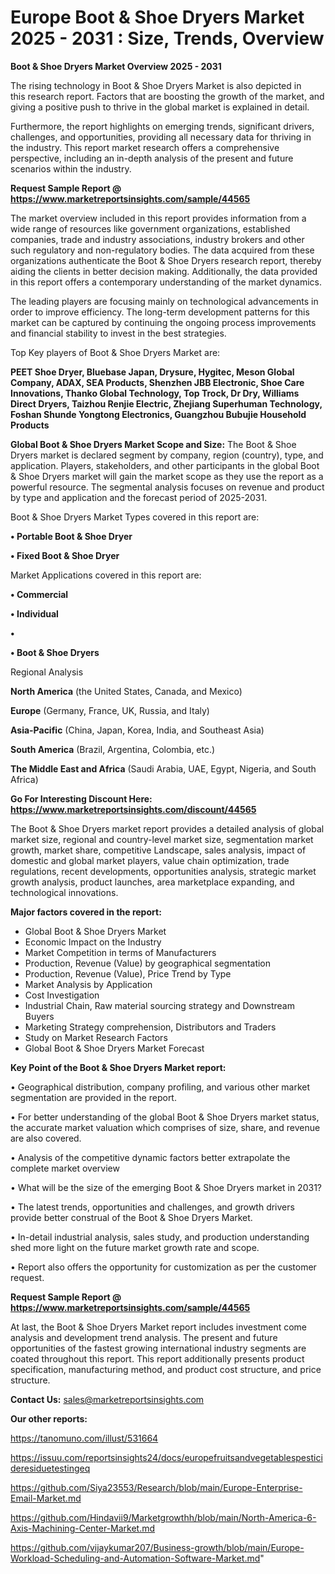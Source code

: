 # Europe Boot & Shoe Dryers Market 2025 - 2031 : Size, Trends, Overview

<Strong> Boot & Shoe Dryers Market Overview 2025 - 2031</strong>

The rising technology in Boot & Shoe Dryers Market is also depicted in this research report. Factors that are boosting the growth of the market, and giving a positive push to thrive in the global market is explained in detail.

Furthermore, the report highlights on emerging trends, significant drivers, challenges, and opportunities, providing all necessary data for thriving in the industry. This report market research offers a comprehensive perspective, including an in-depth analysis of the present and future scenarios within the industry.

<strong>Request Sample Report @ <a href=https://www.marketreportsinsights.com/sample/44565>https://www.marketreportsinsights.com/sample/44565</a></strong>

The market overview included in this report provides information from a wide range of resources like government organizations, established companies, trade and industry associations, industry brokers and other such regulatory and non-regulatory bodies. The data acquired from these organizations authenticate the Boot & Shoe Dryers research report, thereby aiding the clients in better decision making. Additionally, the data provided in this report offers a contemporary understanding of the market dynamics.

The leading players are focusing mainly on technological advancements in order to improve efficiency. The long-term development patterns for this market can be captured by continuing the ongoing process improvements and financial stability to invest in the best strategies.

Top Key players of Boot & Shoe Dryers Market are:

<strong>PEET Shoe Dryer, Bluebase Japan, Drysure, Hygitec, Meson Global Company, ADAX, SEA Products, Shenzhen JBB Electronic, Shoe Care Innovations, Thanko Global Technology, Top Trock, Dr Dry, Williams Direct Dryers, Taizhou Renjie Electric, Zhejiang Superhuman Technology, Foshan Shunde Yongtong Electronics, Guangzhou Bubujie Household Products</strong>

<strong><b>Global Boot & Shoe Dryers Market Scope and Size:</b></strong>
The Boot & Shoe Dryers market is declared segment by company, region (country), type, and application. Players, stakeholders, and other participants in the global Boot & Shoe Dryers market will gain the market scope as they use the report as a powerful resource. The segmental analysis focuses on revenue and product by type and application and the forecast period of 2025-2031.

Boot & Shoe Dryers Market Types covered in this report are:

<strong>•  Portable Boot & Shoe Dryer

•  Fixed Boot & Shoe Dryer</strong>

Market Applications covered in this report are:

<strong>•  Commercial

•  Individual

•  

•  Boot & Shoe Dryers</strong> 

Regional Analysis

<strong>North America</strong> (the United States, Canada, and Mexico)

<strong>Europe</strong> (Germany, France, UK, Russia, and Italy)

<strong>Asia-Pacific</strong> (China, Japan, Korea, India, and Southeast Asia)

<strong>South America</strong> (Brazil, Argentina, Colombia, etc.)

<strong>The Middle East and Africa</strong> (Saudi Arabia, UAE, Egypt, Nigeria, and South Africa)

<strong>Go For Interesting Discount Here: <a href=https://www.marketreportsinsights.com/discount/44565>https://www.marketreportsinsights.com/discount/44565</a></strong>

The Boot & Shoe Dryers market report provides a detailed analysis of global market size, regional and country-level market size, segmentation market growth, market share, competitive Landscape, sales analysis, impact of domestic and global market players, value chain optimization, trade regulations, recent developments, opportunities analysis, strategic market growth analysis, product launches, area marketplace expanding, and technological innovations.

<strong><b>Major factors covered in the report:</b></strong>
<ul>
  <li>Global Boot & Shoe Dryers Market </li>
  <li>Economic Impact on the Industry</li>
  <li>Market Competition in terms of Manufacturers</li>
  <li>Production, Revenue (Value) by geographical segmentation</li>
  <li>Production, Revenue (Value), Price Trend by Type</li>
  <li>Market Analysis by Application</li>
  <li>Cost Investigation</li>
  <li>Industrial Chain, Raw material sourcing strategy and Downstream Buyers</li>
  <li>Marketing Strategy comprehension, Distributors and Traders</li>
  <li>Study on Market Research Factors</li>
  <li>Global Boot & Shoe Dryers Market Forecast</li>
</ul>

<strong><b>Key Point of the Boot & Shoe Dryers Market report:</b></strong>

• Geographical distribution, company profiling, and various other market segmentation are provided in the report.

• For better understanding of the global Boot & Shoe Dryers market status, the accurate market valuation which comprises of size, share, and revenue are also covered.

• Analysis of the competitive dynamic factors better extrapolate the complete market overview

• What will be the size of the emerging Boot & Shoe Dryers market in 2031?

• The latest trends, opportunities and challenges, and growth drivers provide better construal of the Boot & Shoe Dryers Market.

• In-detail industrial analysis, sales study, and production understanding shed more light on the future market growth rate and scope.

• Report also offers the opportunity for customization as per the customer request.

<strong>Request Sample Report @ <a href=https://www.marketreportsinsights.com/sample/44565>https://www.marketreportsinsights.com/sample/44565</a></strong>

At last, the Boot & Shoe Dryers Market report includes investment come analysis and development trend analysis. The present and future opportunities of the fastest growing international industry segments are coated throughout this report. This report additionally presents product specification, manufacturing method, and product cost structure, and price structure.

<strong>Contact Us:</strong>
sales@marketreportsinsights.com

<strong>Our other reports:</strong>

<a href=https://tanomuno.com/illust/531664>https://tanomuno.com/illust/531664</a>

<a href=https://issuu.com/reportsinsights24/docs/europefruitsandvegetablespesticideresiduetestingeq>https://issuu.com/reportsinsights24/docs/europefruitsandvegetablespesticideresiduetestingeq</a>

<a href=https://github.com/Siya23553/Research/blob/main/Europe-Enterprise-Email-Market.md>https://github.com/Siya23553/Research/blob/main/Europe-Enterprise-Email-Market.md</a>

<a href=https://github.com/Hindavii9/Marketgrowthh/blob/main/North-America-6-Axis-Machining-Center-Market.md>https://github.com/Hindavii9/Marketgrowthh/blob/main/North-America-6-Axis-Machining-Center-Market.md</a>

<a href=https://github.com/vijaykumar207/Business-growth/blob/main/Europe-Workload-Scheduling-and-Automation-Software-Market.md>https://github.com/vijaykumar207/Business-growth/blob/main/Europe-Workload-Scheduling-and-Automation-Software-Market.md</a>"
